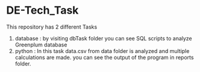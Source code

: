# DE-Tech_Task

This repository has 2 different Tasks
1) database : by visiting dbTask folder you can see SQL scripts to analyze Greenplum database
2) python : In this task data.csv from data folder is analyzed and multiple calculations are made.
   you can see the output of the program in reports folder.
